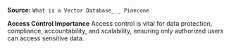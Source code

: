 **Source:** `What is a Vector Database_ _ Pinecone`

**Access Control Importance**
Access control is vital for data protection, compliance, accountability, and scalability, ensuring only authorized users can access sensitive data.
